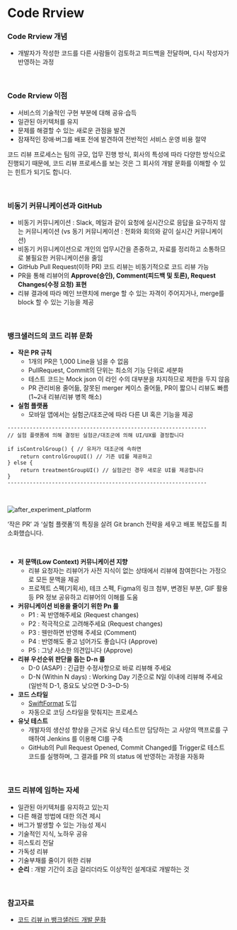 # Code Rrview

### Code Rrview 개념

- 개발자가 작성한 코드를 다른 사람들이 검토하고 피드백을 전달하며, 다시 작성자가 반영하는 과정

<br>

### Code Rrview 이점

- 서비스의 기술적인 구현 부분에 대해 공유·습득
- 일관된 아키텍처를 유지
- 문제를 해결할 수 있는 새로운 관점을 발견
- 잠재적인 장애·버그를 배포 전에 발견하여 전반적인 서비스 운영 비용 절약

코드 리뷰 프로세스는 팀의 규모, 업무 진행 방식, 회사의 특성에 따라 다양한 방식으로 진행되기 때문에, 코드 리뷰 프로세스를 보는 것은 그 회사의 개발 문화를 이해할 수 있는 힌트가 되기도 합니다.

<br>

### 비동기 커뮤니케이션과 GitHub

- 비동기 커뮤니케이션 : Slack, 메일과 같이 요청에 실시간으로 응답을 요구하지 않는 커뮤니케이션 (vs 동기 커뮤니케이션 : 전화와 회의와 같이 실시간 커뮤니케이션)
- 비동기 커뮤니케이션으로 개인의 업무시간을 존중하고, 자료를 정리하고 소통하므로 불필요한 커뮤니케이션을 줄임
- GitHub Pull Request(이하 PR) 코드 리뷰는 비동기적으로 코드 리뷰 가능
- PR을 통해 리뷰어의 **Approve(승인), Comment(피드백 및 토론), Request Changes(수정 요청) 표현**
- 리뷰 결과에 따라 메인 브랜치에 merge 할 수 있는 자격이 주어지거나, merge를 block 할 수 있는 기능을 제공

<br>


### 뱅크샐러드의 코드 리뷰 문화

- **작은 PR 규칙**
  - 1개의 PR은 1,000  Line을 넘을 수 없음
  - PullRequest, Commit의 단위는 최소의 기능 단위로 세분화
  - 테스트 코드는 Mock json 이 라인 수의 대부분을 차지하므로 제한을 두지 않음
  - PR 관리비용 줄어듦, 잘못된 merger 케이스 줄어듦, PR이 짧으니 리뷰도 빠름 (1~2내 리뷰/리뷰 병목 해소)
- **실험 플랫폼**
  - 모바일 앱에서는 실험군/대조군에 따라 다른 UI 혹은 기능을 제공
  
```
---------------------------------------------------------------
// 실험 플랫폼에 의해 결정된 실험군/대조군에 의해 UI/UX를 결정합니다

if isControlGroup() { // 유저가 대조군에 속하면
    return controlGroupUI() // 기존 UI를 제공하고
} else {
    return treatmentGroupUI() // 실험군인 경우 새로운 UI를 제공합니다
}
---------------------------------------------------------------
```

<br>

![after_experiment_platform](https://user-images.githubusercontent.com/81145387/133078451-5c286e34-281e-43bb-b284-838a1c713618.png)

‘작은 PR’ 과 ‘실험 플랫폼’의 특징을 살려 Git branch 전략을 세우고 배포 복잡도를 최소화했습니다.

<br>

- **저 문맥(Low Context) 커뮤니케이션 지향**
  - 리뷰 요청자는 리뷰어가 사전 지식이 없는 상태에서 리뷰에 참여한다는 가정으로 모든 문맥을 제공
  - 프로젝트 스펙(기획서), 테크 스펙, Figma의 링크 첨부, 변경된 부분, GIF 활용 등 PR 정보 공유하고 리뷰어의 이해를 도움
- **커뮤니케이션 비용을 줄이기 위한 Pn 룰**
  - P1 : 꼭 반영해주세요 (Request changes)
  - P2 : 적극적으로 고려해주세요 (Request changes)
  - P3 : 웬만하면 반영해 주세요 (Comment)
  - P4 : 반영해도 좋고 넘어가도 좋습니다 (Approve)
  - P5 : 그냥 사소한 의견입니다 (Approve)
- **리뷰 우선순위 판단을 돕는 D-n 룰**
  - D-0 (ASAP) : 긴급한 수정사항으로 바로 리뷰해 주세요
  - D-N (Within N days) : Working Day 기준으로 N일 이내에 리뷰해 주세요 (일반적 D-1, 중요도 낮으면 D-3~D-5)
- **코드 스타일**
  - [SwiftFormat](https://github.com/nicklockwood/SwiftFormat) 도입
  - 자동으로 코딩 스타일을 맞춰지는 프로세스
- **유닛 테스트**
  - 개발자의 생산성 향상을 근거로 유닛 테스트만 담당하는 고 사양의 맥프로를 구매하여 Jenkins 를 이용해 CI를 구축
  - GitHub의 Pull Request Opened, Commit Changed를 Trigger로 테스트 코드를 실행하며, 그 결과를 PR 의 status 에 반영하는 과정을 자동화

<br>


### 코드 리뷰에 임하는 자세

- 일관된 아키텍처를 유지하고 있는지
- 다른 해결 방법에 대한 의견 제시
- 버그가 발생할 수 있는 가능성 제시
- 기술적인 지식, 노하우 공유
- 히스토리 전달
- 가독성 리뷰
- 기술부채를 줄이기 위한 리뷰
- **순리** : 개발 기간이 조금 걸리더라도 이상적인 설계대로 개발하는 것

<br>

### 참고자료

- [코드 리뷰 in 뱅크샐러드 개발 문화](https://blog.banksalad.com/tech/banksalad-code-review-culture/)
